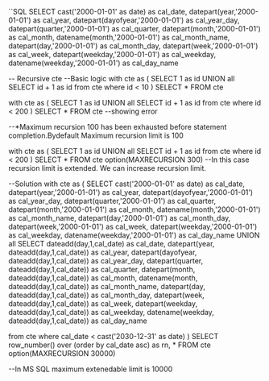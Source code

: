 ``SQL
SELECT cast('2000-01-01' as date) as cal_date,
datepart(year,'2000-01-01') as cal_year,
datepart(dayofyear,'2000-01-01') as cal_year_day,
datepart(quarter,'2000-01-01') as cal_quarter,
datepart(month,'2000-01-01') as cal_month,
datename(month,'2000-01-01') as cal_month_name,
datepart(day,'2000-01-01') as cal_month_day,
datepart(week,'2000-01-01') as cal_week,
datepart(weekday,'2000-01-01') as cal_weekday,
datename(weekday,'2000-01-01') as cal_day_name


-- Recursive cte 
--Basic logic
with cte as (
SELECT 1 as id 
UNION all
SELECT id + 1 as id 
from cte 
where id < 10 
)
SELECT * FROM cte


with cte as (
SELECT 1 as id 
UNION all
SELECT id + 1 as id 
from cte 
where id < 200 
)
SELECT * FROM cte
--showing error

--*Maximum recursion 100 has been exhausted before statement completion.Bydefault Maximum recursion limit is 100

with cte as (
SELECT 1 as id 
UNION all
SELECT id + 1 as id 
from cte 
where id < 200 
)
SELECT * FROM cte 
option(MAXRECURSION 300)
--In this case recursion limit is extended. We can increase recursion limit.

--Solution
with cte as (
SELECT cast('2000-01-01' as date) as cal_date,
datepart(year,'2000-01-01') as cal_year,
datepart(dayofyear,'2000-01-01') as cal_year_day,
datepart(quarter,'2000-01-01') as cal_quarter,
datepart(month,'2000-01-01') as cal_month,
datename(month,'2000-01-01') as cal_month_name,
datepart(day,'2000-01-01') as cal_month_day,
datepart(week,'2000-01-01') as cal_week,
datepart(weekday,'2000-01-01') as cal_weekday,
datename(weekday,'2000-01-01') as cal_day_name
UNION all
SELECT dateadd(day,1,cal_date) as cal_date,
datepart(year, dateadd(day,1,cal_date)) as cal_year,
datepart(dayofyear, dateadd(day,1,cal_date)) as cal_year_day,
datepart(quarter, dateadd(day,1,cal_date)) as cal_quarter,
datepart(month, dateadd(day,1,cal_date)) as cal_month,
datename(month, dateadd(day,1,cal_date)) as cal_month_name,
datepart(day, dateadd(day,1,cal_date)) as cal_month_day,
datepart(week, dateadd(day,1,cal_date)) as cal_week,
datepart(weekday, dateadd(day,1,cal_date)) as cal_weekday,
datename(weekday, dateadd(day,1,cal_date)) as cal_day_name

from cte 
where cal_date < cast('2030-12-31' as date)
)
SELECT row_number() over (order by cal_date asc) as rn, * FROM cte 
option(MAXRECURSION 30000)

--In MS SQL maximum extenedable limit is 10000

```
